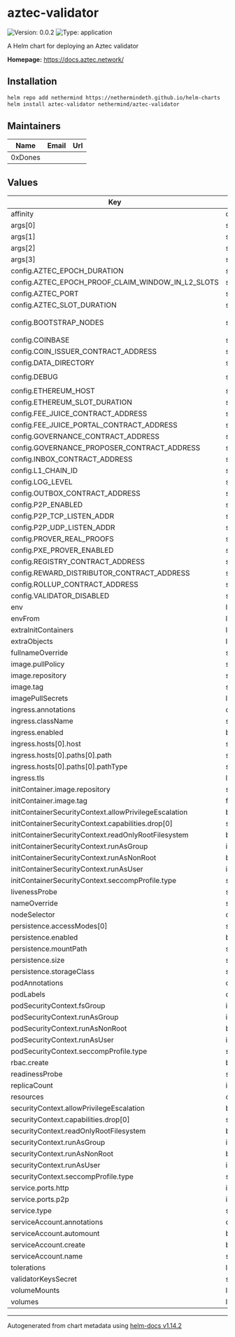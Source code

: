# aztec-validator

![Version: 0.0.2](https://img.shields.io/badge/Version-0.0.2-informational?style=flat-square) ![Type: application](https://img.shields.io/badge/Type-application-informational?style=flat-square)

A Helm chart for deploying an Aztec validator

**Homepage:** <https://docs.aztec.network/>

## Installation

```bash
helm repo add nethermind https://nethermindeth.github.io/helm-charts
helm install aztec-validator nethermind/aztec-validator
```

## Maintainers

| Name | Email | Url |
| ---- | ------ | --- |
| 0xDones |  |  |

## Values

| Key | Type | Default | Description |
|-----|------|---------|-------------|
| affinity | object | `{}` |  |
| args[0] | string | `"start"` |  |
| args[1] | string | `"--node"` |  |
| args[2] | string | `"--archiver"` |  |
| args[3] | string | `"--sequencer"` |  |
| config.AZTEC_EPOCH_DURATION | string | `"32"` |  |
| config.AZTEC_EPOCH_PROOF_CLAIM_WINDOW_IN_L2_SLOTS | string | `"13"` |  |
| config.AZTEC_PORT | string | `"8080"` |  |
| config.AZTEC_SLOT_DURATION | string | `"36"` |  |
| config.BOOTSTRAP_NODES | string | `"enr:-Jq4QO_3szmgtG2cbEdnFDIhpGAQkc1HwfNy4-M6sG9QmQbPTmp9PMOHR3xslfR23hORiU-GpA7uM9uXw49lFcnuuvYGjWF6dGVjX25ldHdvcmsBgmlkgnY0gmlwhCIwTIOJc2VjcDI1NmsxoQKQTN17XKCwjYSSwmTc-6YzCMhd3v6Ofl8TS-WunX6LCoN0Y3CCndCDdWRwgp3Q"` |  |
| config.COINBASE | string | `"0xbaaaaaaaaaaaaaaaaaaaaaaaaaaaaaaaaaaaaaaa"` |  |
| config.COIN_ISSUER_CONTRACT_ADDRESS | string | `"0xdc64a140aa3e981100a9beca4e685f962f0cf6c9"` |  |
| config.DATA_DIRECTORY | string | `"/local-data"` |  |
| config.DEBUG | string | `"aztec:*,-aztec:avm_simulator*,-aztec:circuits:artifact_hash,-aztec:libp2p_service,-json-rpc*,-aztec:world-state:database,-aztec:l2_block_stream*"` |  |
| config.ETHEREUM_HOST | string | `"http://34.48.76.131:8545"` |  |
| config.ETHEREUM_SLOT_DURATION | string | `"6sec"` |  |
| config.FEE_JUICE_CONTRACT_ADDRESS | string | `"0xe7f1725e7734ce288f8367e1bb143e90bb3f0512"` |  |
| config.FEE_JUICE_PORTAL_CONTRACT_ADDRESS | string | `"0x0165878a594ca255338adfa4d48449f69242eb8f"` |  |
| config.GOVERNANCE_CONTRACT_ADDRESS | string | `"0xcf7ed3acca5a467e9e704c703e8d87f634fb0fc9"` |  |
| config.GOVERNANCE_PROPOSER_CONTRACT_ADDRESS | string | `"0x9fe46736679d2d9a65f0992f2272de9f3c7fa6e0"` |  |
| config.INBOX_CONTRACT_ADDRESS | string | `"0xed179b78d5781f93eb169730d8ad1be7313123f4"` |  |
| config.L1_CHAIN_ID | string | `"1337"` |  |
| config.LOG_LEVEL | string | `"debug"` |  |
| config.OUTBOX_CONTRACT_ADDRESS | string | `"0x1016b5aaa3270a65c315c664ecb238b6db270b64"` |  |
| config.P2P_ENABLED | string | `"true"` |  |
| config.P2P_TCP_LISTEN_ADDR | string | `"0.0.0.0:40400"` |  |
| config.P2P_UDP_LISTEN_ADDR | string | `"0.0.0.0:40400"` |  |
| config.PROVER_REAL_PROOFS | string | `"true"` |  |
| config.PXE_PROVER_ENABLED | string | `"true"` |  |
| config.REGISTRY_CONTRACT_ADDRESS | string | `"0x5fbdb2315678afecb367f032d93f642f64180aa3"` |  |
| config.REWARD_DISTRIBUTOR_CONTRACT_ADDRESS | string | `"0x5fc8d32690cc91d4c39d9d3abcbd16989f875707"` |  |
| config.ROLLUP_CONTRACT_ADDRESS | string | `"0x2279b7a0a67db372996a5fab50d91eaa73d2ebe6"` |  |
| config.VALIDATOR_DISABLED | string | `"false"` |  |
| env | list | `[]` |  |
| envFrom | list | `[]` |  |
| extraInitContainers | list | `[]` |  |
| extraObjects | list | `[]` |  |
| fullnameOverride | string | `""` |  |
| image.pullPolicy | string | `"IfNotPresent"` |  |
| image.repository | string | `"aztecprotocol/aztec"` |  |
| image.tag | string | `"698cd3d62680629a3f1bfc0f82604534cedbccf3-x86_64"` |  |
| imagePullSecrets | list | `[]` |  |
| ingress.annotations | object | `{}` |  |
| ingress.className | string | `""` |  |
| ingress.enabled | bool | `false` |  |
| ingress.hosts[0].host | string | `"chart-example.local"` |  |
| ingress.hosts[0].paths[0].path | string | `"/"` |  |
| ingress.hosts[0].paths[0].pathType | string | `"ImplementationSpecific"` |  |
| ingress.tls | list | `[]` |  |
| initContainer.image.repository | string | `"bitnami/kubectl"` |  |
| initContainer.image.tag | float | `1.28` |  |
| initContainerSecurityContext.allowPrivilegeEscalation | bool | `false` |  |
| initContainerSecurityContext.capabilities.drop[0] | string | `"ALL"` |  |
| initContainerSecurityContext.readOnlyRootFilesystem | bool | `true` |  |
| initContainerSecurityContext.runAsGroup | int | `1000` |  |
| initContainerSecurityContext.runAsNonRoot | bool | `true` |  |
| initContainerSecurityContext.runAsUser | int | `1000` |  |
| initContainerSecurityContext.seccompProfile.type | string | `"RuntimeDefault"` |  |
| livenessProbe | string | `nil` |  |
| nameOverride | string | `""` |  |
| nodeSelector | object | `{}` |  |
| persistence.accessModes[0] | string | `"ReadWriteOnce"` |  |
| persistence.enabled | bool | `false` |  |
| persistence.mountPath | string | `"/data"` |  |
| persistence.size | string | `"50Gi"` |  |
| persistence.storageClass | string | `""` |  |
| podAnnotations | object | `{}` |  |
| podLabels | object | `{}` |  |
| podSecurityContext.fsGroup | int | `1000` |  |
| podSecurityContext.runAsGroup | int | `1000` |  |
| podSecurityContext.runAsNonRoot | bool | `true` |  |
| podSecurityContext.runAsUser | int | `1000` |  |
| podSecurityContext.seccompProfile.type | string | `"RuntimeDefault"` |  |
| rbac.create | bool | `true` |  |
| readinessProbe | string | `nil` |  |
| replicaCount | int | `1` |  |
| resources | object | `{}` |  |
| securityContext.allowPrivilegeEscalation | bool | `false` |  |
| securityContext.capabilities.drop[0] | string | `"ALL"` |  |
| securityContext.readOnlyRootFilesystem | bool | `true` |  |
| securityContext.runAsGroup | int | `1000` |  |
| securityContext.runAsNonRoot | bool | `true` |  |
| securityContext.runAsUser | int | `1000` |  |
| securityContext.seccompProfile.type | string | `"RuntimeDefault"` |  |
| service.ports.http | int | `8080` |  |
| service.ports.p2p | int | `40400` |  |
| service.type | string | `"NodePort"` |  |
| serviceAccount.annotations | object | `{}` |  |
| serviceAccount.automount | bool | `true` |  |
| serviceAccount.create | bool | `true` |  |
| serviceAccount.name | string | `""` |  |
| tolerations | list | `[]` |  |
| validatorKeysSecret | string | `"aztec-validator-keys"` |  |
| volumeMounts | list | `[]` |  |
| volumes | list | `[]` |  |

----------------------------------------------
Autogenerated from chart metadata using [helm-docs v1.14.2](https://github.com/norwoodj/helm-docs/releases/v1.14.2)
